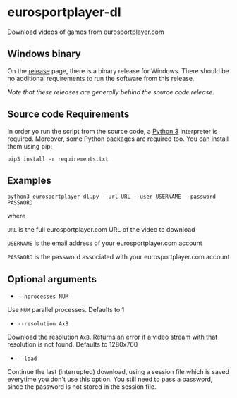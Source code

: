 # eurosportplayer-dl
Download videos of games from eurosportplayer.com

## Windows binary
On the [release](https://github.com/raffam/eurosportplayer-dl/releases) page, there is a binary release for Windows. There should be no additional requirements to run the software from this release.

*Note that these releases are generally behind the source code release.*

## Source code Requirements
In order yo run the script from the source code, a [Python 3](www.python.org) interpreter is required. Moreover, some Python packages are required too. You can install them using pip:

`pip3 install -r requirements.txt`

## Examples
`python3 eurosportplayer-dl.py --url URL --user USERNAME --password PASSWORD`

where

`URL` is the full eurosportplayer.com URL of the video to download

`USERNAME` is the email address of your eurosportplayer.com account

`PASSWORD` is the password associated with your eurosportplayer.com account

## Optional arguments
- `--nprocesses NUM`

Use `NUM` parallel processes. Defaults to 1

- `--resolution AxB`

Download the resolution `AxB`. Returns an error if a video stream with that resolution is not found. Defaults to 1280x760

- `--load`

Continue the last (interrupted) download, using a session file which is saved everytime you don't use this option. You still need to pass a password, since the password is not stored in the session file.
